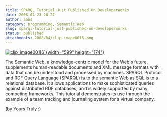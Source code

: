 ```yaml
---
title: SPARQL Tutorial Just Published On DeveloperWorks
date: 2008-04-23 20:22
author: aabs
category: programming, Semantic Web
slug: sparql-tutorial-just-published-on-developerworks
status: published
attachments: 2008/04/clip-image0016.png
---
```


[![clip\_image001\[6\]]({static}2008/04/clip-image0016.png){width="599" height="174"}](http://www.ibm.com/developerworks/edu/x-dw-x-sparql.html?S_TACT=105AGX01&S_CMP=HP)

The Semantic Web, a knowledge-centric model for the Web's future, supplements human-readable documents and XML message formats with data that can be understood and processed by machines. SPARQL Protocol and RDF Query Language (SPARQL) is to the semantic Web as SQL is to a relational database. It allows applications to make sophisticated queries against distributed RDF databases, and is widely supported by many competing frameworks. This tutorial demonstrates its use through the example of a team tracking and journaling system for a virtual company.

(by Yours Truly :)
